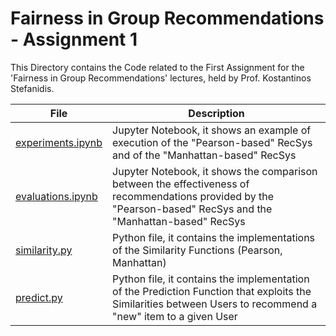 # Fairness in Group Recommendations - Assignment 1

This Directory contains the Code related to the First Assignment for the 'Fairness in Group Recommendations' lectures, held by Prof. Kostantinos Stefanidis.

| File | Description |
| -------------------- | ----------------------------------------------------------------------------------------------------------------------- |
| [experiments.ipynb](https://github.com/DecioXXIV/ATCS-Assignments/blob/main/Fairness%20in%20Group%20Recommendations/Assignment%201/experiments.ipynb) | Jupyter Notebook, it shows an example of execution of the "Pearson-based" RecSys and of the "Manhattan-based" RecSys |
| [evaluations.ipynb](https://github.com/DecioXXIV/ATCS-Assignments/blob/main/Fairness%20in%20Group%20Recommendations/Assignment%201/evaluations.ipynb) | Jupyter Notebook, it shows the comparison between the effectiveness of recommendations provided by the "Pearson-based" RecSys and the "Manhattan-based" RecSys |
| [similarity.py](https://github.com/DecioXXIV/ATCS-Assignments/blob/main/Fairness%20in%20Group%20Recommendations/Assignment%201/similarity.py) | Python file, it contains the implementations of the Similarity Functions (Pearson, Manhattan) |
| [predict.py](https://github.com/DecioXXIV/ATCS-Assignments/blob/main/Fairness%20in%20Group%20Recommendations/Assignment%201/predict.py) | Python file, it contains the implementation of the Prediction Function that exploits the Similarities between Users to recommend a "new" item to a given User |
